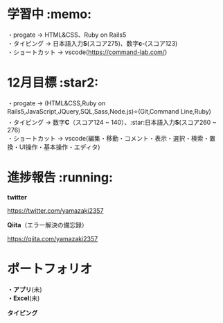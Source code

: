 # 学習中 \:memo:
・progate → HTML&CSS、Ruby on Rails5
<br>
・タイピング → 日本語入力**S**(スコア275)、数字**c-**(スコア123)
<br>
・ショートカット → vscode(https://command-lab.com/)

# 12月目標 \:star2:
・progate → (HTML&CSS,Ruby on Rails5,JavaScript,JQuery,SQL,Sass,Node.js):star:(Git,Command Line,Ruby)
<br>
・タイピング → 数字**C**（スコア124 ~ 140）、\:star:日本語入力**S**(スコア260 ~ 276) 
<br>
・ショートカット → vscode(編集・移動・コメント・表示・選択・検索・置換・UI操作・基本操作・エディタ)

# 進捗報告 \:running:

**twitter**

https://twitter.com/yamazaki2357

**Qiita**（エラー解決の備忘録）

https://qiita.com/yamazaki2357

# ポートフォリオ

**・アプリ**(未)
<br>
**・Excel**(未)

**タイピング**

<!-- 自己ベスト
<br>
![タイピング腕試し](/img/自己ベスト.png) -->
